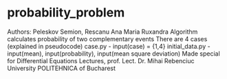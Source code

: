 # probability_problem
Authors: Peleskov Semion, Rescanu Ana Maria Ruxandra
Algorithm calculates probability of two complementary events
There are 4 cases (explained in pseudocode)
case.py - input(case) = {1,4}
initial_data.py - input(mean), input(probability), input(mean square deviation)
Made special for Differential Equations Lectures, prof. Lect. Dr. Mihai Rebenciuc
University POLITEHNICA of Bucharest
